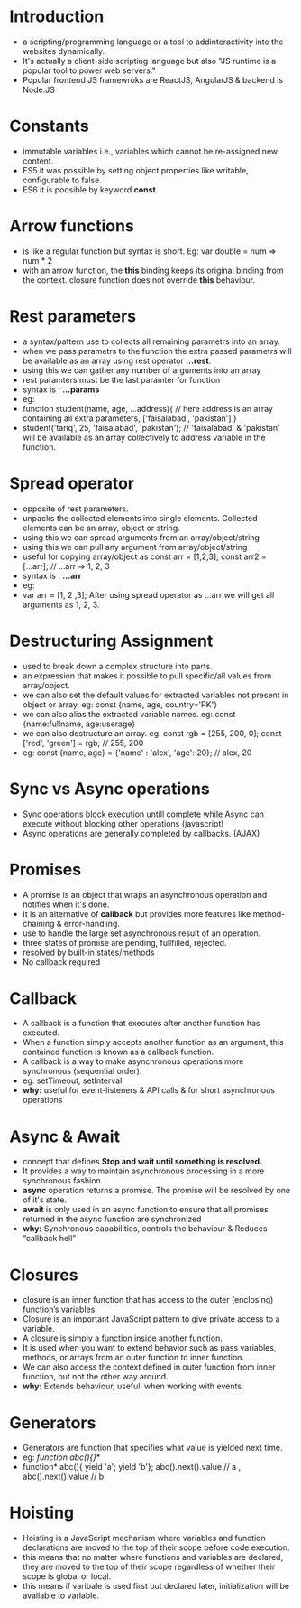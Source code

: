 
# Introduction

- a scripting/programming language or a tool to addinteractivity into the websites dynamically.
- It's actually a client-side scripting language but also "JS runtime is a popular tool to power web servers."
- Popular frontend JS framewroks are ReactJS, AngularJS & backend is Node.JS

# Constants
- immutable variables i.e., variables which cannot be re-assigned new content.
- ES5 it was possible by setting object properties like writable, configurable to false.
- ES6 it is poosible by keyword **const**

# Arrow functions
- is like a regular function but syntax is short. Eg: var double = num => num * 2
- with an arrow function, the **this** binding keeps its original binding from the context. closure function does not override **this** behaviour.

# Rest parameters
- a syntax/pattern use to collects all remaining parametrs into an array.
- when we pass parametrs to the function the extra passed parametrs will be available as an array using rest operator **...rest**.
- using this we can gather any number of arguments into an array
- rest paramters must be the last paramter for function
- syntax is : **...params**
- eg: 
- function student(name, age, ...address){ // here address is an array containing all extra parameters, ['faisalabad', 'pakistan'] }
- student('tariq', 25, 'faisalabad', 'pakistan'); // 'faisalabad' & 'pakistan' will be available as an array collectively to address variable in the function.

# Spread operator
- opposite of rest parameters.
- unpacks the collected elements into single elements. Collected elements can be an array, object or string.
- using this we can spread arguments from an array/object/string
- using this we can pull any argument from array/object/string
- useful for copying array/object as const arr = [1,2,3]; const arr2 = [...arr]; // ...arr => 1, 2, 3
- syntax is : **...arr**
- eg: 
- var arr = [1, 2 ,3]; After using spread operator as ...arr we will get all arguments as 1, 2, 3.

# Destructuring Assignment 
- used to break down a complex structure into parts.
- an expression that makes it possible to pull specific/all values from array/object.
- we can also set the default values for extracted variables not present in object or array. eg: const {name, age, country='PK'}
- we can also alias the extracted variable names. eg: const {name:fullname, age:userage}
- we can also destructure an array. eg: const rgb = [255, 200, 0]; const ['red', 'green'] = rgb; // 255, 200
- eg: const {name, age} = {'name' : 'alex', 'age': 20}; // alex, 20 

# Sync vs Async operations
- Sync operations block execution untill complete while Async can execute without blocking other operations (javascript)
- Async operations are generally completed by callbacks. (AJAX)

# Promises
- A promise is an object that wraps an asynchronous operation and notifies when it's done. 
- It is an alternative of **callback** but provides more features like method-chaining & error-handling.
- use to handle the large set asynchronous result of an operation.
- three states of promise are pending, fullfilled, rejected. 
- resolved by built-in states/methods
- No callback required

# Callback
- A callback is a function that executes after another function has executed.
- When a function simply accepts another function as an argument, this contained function is known as a callback function.
- A callback is a way to make asynchronous operations more synchronous (sequential order).
- eg: setTimeout, setInterval 
- **why:** useful for event-listeners & API calls & for short asynchronous operations

# Async & Await
- concept that defines **Stop and wait until something is resolved.**
- It provides a way to maintain asynchronous processing in a more synchronous fashion. 
- **async** operation returns a promise. The promise will be resolved by one of it's state.
- **await** is only used in an async function to ensure that all promises returned in the async function are synchronized
- **why:** Synchronous capabilities, controls the behaviour & Reduces “callback hell”

# Closures
- closure is an inner function that has access to the outer (enclosing) function’s variables
- Closure is an important JavaScript pattern to give private access to a variable.
- A closure is simply a function inside another function.
- It is used when you want to extend behavior such as pass variables, methods, or arrays from an outer function to inner function.
- We can also access the context defined in outer function from inner function, but not the other way around.
- **why:** Extends behaviour, usefull when working with events.

# Generators
- Generators are function that specifies what value is yielded next time.
- eg: **function* abc(){}** 
- function* abc(){ yield 'a'; yield 'b'}; abc().next().value // a  , abc().next().value // b

# Hoisting
- Hoisting is a JavaScript mechanism where variables and function declarations are moved to the top of their scope before code execution.
- this means that no matter where functions and variables are declared, they are moved to the top of their scope regardless of whether their scope is global or local.
- this means if varibale is used first but declared later, initialization will be available to variable.
